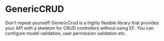 # GenericCRUD
Don't repeat yourself! GenericCrud is a highly flexible library that provides your API with a skeleton for CRUD controllers without using EF. You can configure model validation, user permission validation etc.
